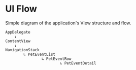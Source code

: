 # UI Flow

Simple diagram of the application's View structure and flow.

```
AppDelegate
    ↓
ContentView
    ↓
NavigationStack
        ↳ PetEventList
                ↳ PetEventRow
                        ↳ PetEventDetail
```

